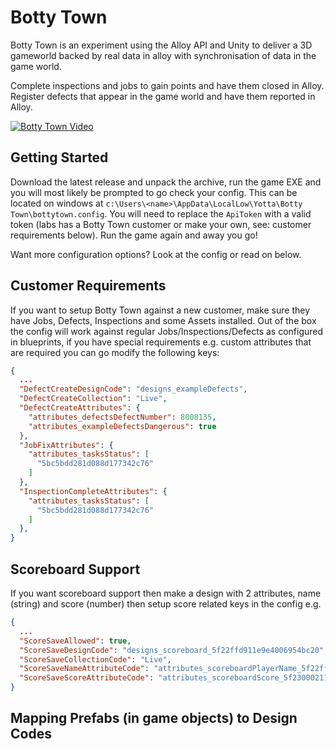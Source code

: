 # Botty Town

Botty Town is an experiment using the Alloy API and Unity to deliver a 3D gameworld backed by real data in alloy with synchronisation of data in the game world.

Complete inspections and jobs to gain points and have them closed in Alloy. Register defects that appear in the game world and have them reported in Alloy.

[![Botty Town Video](https://img.youtube.com/vi/OLg9N-ogxC4/0.jpg)](https://www.youtube.com/watch?v=OLg9N-ogxC4)

## Getting Started

Download the latest release and unpack the archive, run the game EXE and you will most likely be prompted to go check your config. This can be located on windows at `c:\Users\<name>\AppData\LocalLow\Yotta\Botty Town\bottytown.config`. You will need to replace the `ApiToken` with a valid token (labs has a Botty Town customer or make your own, see: customer requirements below). Run the game again and away you go!

Want more configuration options? Look at the config or read on below.

## Customer Requirements

If you want to setup Botty Town against a new customer, make sure they have Jobs, Defects, Inspections and some Assets installed. Out of the box the config will work against regular Jobs/Inspections/Defects as configured in blueprints, if you have special requirements e.g. custom attributes that are required you can go modify the following keys:

```json
{
  ...
  "DefectCreateDesignCode": "designs_exampleDefects",
  "DefectCreateCollection": "Live",
  "DefectCreateAttributes": {
    "attributes_defectsDefectNumber": 8008135,
    "attributes_exampleDefectsDangerous": true
  },
  "JobFixAttributes": {
    "attributes_tasksStatus": [
      "5bc5bdd281d088d177342c76"
    ]
  },
  "InspectionCompleteAttributes": {
    "attributes_tasksStatus": [
      "5bc5bdd281d088d177342c76"
    ]
  },
}
```

## Scoreboard Support

If you want scoreboard support then make a design with 2 attributes, name (string) and score (number) then setup score related keys in the config e.g.

```json
{
  ...
  "ScoreSaveAllowed": true,
  "ScoreSaveDesignCode": "designs_scoreboard_5f22ffd911e9e4006954bc20",
  "ScoreSaveCollectionCode": "Live",
  "ScoreSaveNameAttributeCode": "attributes_scoreboardPlayerName_5f22ffed11e9e4006954bc60",
  "ScoreSaveScoreAttributeCode": "attributes_scoreboardScore_5f23000211e9e4006954bce0",
}
```

## Mapping Prefabs (in game objects) to Design Codes
